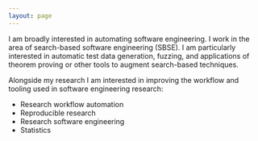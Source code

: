 ```yaml
---
layout: page
---
```


I am broadly interested in automating software engineering. I work in the area of search-based software engineering (SBSE). I am particularly interested in automatic test data generation, fuzzing, and applications of theorem proving or other tools to augment search-based techniques.

Alongside my research I am interested in improving the workflow and tooling used in software engineering research:

 * Research workflow automation
 * Reproducible research
 * Research software engineering
 * Statistics
